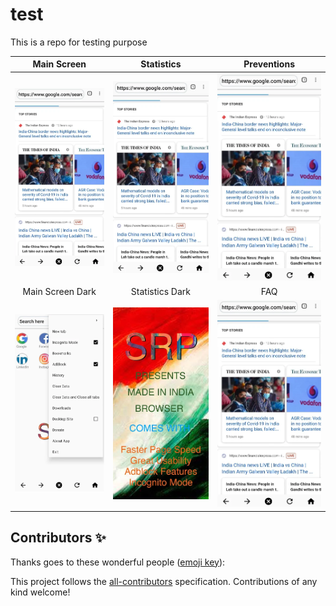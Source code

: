 # test
This is a repo for testing purpose 

| Main Screen | Statistics |  Preventions |
|:-:|:-:|:-:|
| ![Fist](media/img1.png?raw=true) | ![3](media/img1.png?raw=true) | ![3](media/img1.png?raw=true) |
| Main Screen Dark | Statistics Dark |  FAQ |
| ![4](media/img4.png?raw=true) | ![5](media/img5.png?raw=true) | ![6](media/img1.png?raw=true) |
## Contributors ✨

Thanks goes to these wonderful people ([emoji key](https://allcontributors.org/docs/en/emoji-key)):

<!-- ALL-CONTRIBUTORS-BADGE:START - Do not remove or modify this section --> 
<!-- prettier-ignore-start -->
<!-- markdownlint-disable -->

    

  
<!-- markdownlint-restore -->
<!-- prettier-ignore-end -->

<!-- ALL-CONTRIBUTORS-LIST:END -->

This project follows the [all-contributors](https://github.com/all-contributors/all-contributors) specification. Contributions of any kind welcome!




